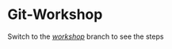# Git-Workshop

Switch to the [_workshop_](https://github.com/teacodema/Git-Workshop/tree/workshop) branch to see the steps
